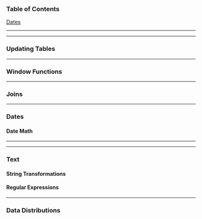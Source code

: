 ### Table of Contents
[Dates](https://github.com/hekwawu/cheat-sheets/new/main.md###Dates)

---- 
---- 
### Updating Tables
---- 
### Window Functions
---- 
### Joins
---- 
### Dates
#### Date Math
---- 
---- 
### Text
#### String Transformations
#### Regular Expressions
---- 
### Data Distributions

